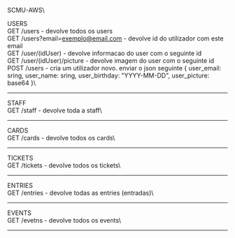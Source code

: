 SCMU-AWS\

USERS\
GET /users - devolve todos os users\
GET /users?email=exemplo@email.com - devolve id do utilizador com este email\
GET /user/(idUser) - devolve informacao do user com o seguinte id\
GET /user/(idUser)/picture - devolve imagem do user com o seguinte id\
POST /users - cria um utilizador novo. enviar o json seguinte { user_email: sring, user_name: sring, user_birthday: "YYYY-MM-DD", user_picture: base64 }\

-------------------------------------------------

STAFF\
GET /staff - devolve toda a staff\

-------------------------------------------------

CARDS\
GET /cards - devolve todos os cards\

-------------------------------------------------

TICKETS\
GET /tickets - devolve todos os tickets\

-------------------------------------------------

ENTRIES\
GET /entries - devolve todas as entries (entradas)\

-------------------------------------------------

EVENTS\
GET /evetns - devolve todos os events\

-------------------------------------------------